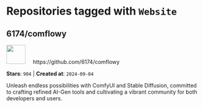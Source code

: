 # Repositories tagged with `Website`


## 6174/comflowy


<a href='https://github.com/6174/comflowy'>
<img src="https://avatars.githubusercontent.com/u/3872872?v=4" width="50" height="50"></a> &nbsp; &nbsp; https://github.com/6174/comflowy

**Stars**: `904` | **Created at**: `2024-09-04`


Unleash endless possibilities with ComfyUI and Stable Diffusion, committed to crafting refined AI-Gen tools and cultivating a vibrant community for both developers and users. 
